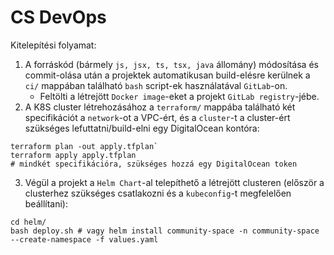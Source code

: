 # CS DevOps

Kitelepítési folyamat:

1. A forráskód (bármely `js, jsx, ts, tsx, java` állomány) módosítása és commit-olása után a projektek automatikusan build-elésre kerülnek a `ci/` mappában található `bash` script-ek használatával `GitLab`-on.
   - Feltölti a létrejött `Docker image`-eket a projekt `GitLab registry`-jébe.
2. A K8S cluster létrehozásához a `terraform/` mappába található két specifikációt a `network`-ot a VPC-ért, és a `cluster`-t a cluster-ért szükséges lefuttatni/build-elni egy DigitalOcean kontóra:

```shell
terraform plan -out apply.tfplan`
terraform apply apply.tfplan
# mindkét specifikációra, szükséges hozzá egy DigitalOcean token
```

3. Végül a projekt a `Helm Chart`-al telepíthető a létrejött clusteren (először a clusterhez szükséges csatlakozni és a `kubeconfig`-t megfelelően beállítani):

```shell
cd helm/
bash deploy.sh # vagy helm install community-space -n community-space --create-namespace -f values.yaml
```
